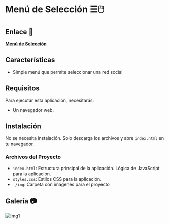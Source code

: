 #  Menú de Selección ☰🖱️
## Enlace 🔗

[**Menú de Selección**](https://juanbautistamalina.github.io/select-menu/)


## Características

- Simple menú que permite seleccionar una red social


## Requisitos

Para ejecutar esta aplicación, necesitarás:

- Un navegador web.

## Instalación

No se necesita instalación. Solo descarga los archivos y abre `index.html` en tu navegador.

### Archivos del Proyecto

- `index.html`: Estructura principal de la aplicación. Lógica de JavaScript para la aplicación.
- `styles.css`: Estilos CSS para la aplicación.
- `./img`: Carpeta con imágenes para el proyecto


## Galería 📷
![img1](https://github.com/user-attachments/assets/fb839ef3-ea55-413d-a93a-492e90f462a7)




